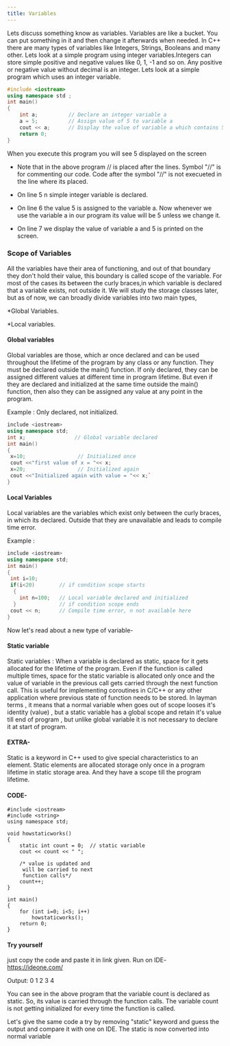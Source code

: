 ```yaml
---
title: Variables
---
```


Lets discuss something know as variables. Variables are like a bucket. You can put something in it and then change it 
afterwards when needed.
In C++ there are many types of variables like Integers, Strings, Booleans and many other.
Lets look at a simple program using integer variables.Integers can store simple positive and negative values like 0, 1, -1 
and so on. Any positive or negative value without decimal is an integer. Lets look at a simple program which uses an integer 
variable.

```cpp
#include <iostream>
using namespace std ;
int main()
{
    int a;          // Declare an integer variable a
    a = 5;          // Assign value of 5 to variable a
    cout << a;      // Display the value of variable a which contains 5
    return 0;
}
```

When you execute this program you will see 5 displayed on the screen

* Note that in the above program // is placed after the lines. Symbol "//" is for commenting our code. Code after the symbol
  "//" is not execueted in the line where its placed.

* On line 5 n simple integer variable is declared.
* On line 6 the value 5 is assigned to the variable a. Now whenever we use the variable a in our program its value will be 5
  unless we change it.
* On line 7 we display the value of variable a and 5 is printed on the screen.
### Scope of Variables
All the variables have their area of functioning, and out of that boundary they don't hold their value, this boundary is called scope of the variable. For most of the cases its between the curly braces,in which variable is declared that a variable exists, not outside it. We will study the storage classes later, but as of now, we can broadly divide variables into two main types,

*Global Variables.

*Local variables.

#### Global variables

Global variables are those, which ar once declared and can be used throughout the lifetime of the program by any class or any function. They must be declared outside the main() function. If only declared, they can be assigned different values at different time in program lifetime. But even if they are declared and initialized at the same time outside the main() function, then also they can be assigned any value at any point in the program.

Example : Only declared, not initialized.

```cpp
include <iostream>
using namespace std;
int x;                // Global variable declared
int main()
{
 x=10;                 // Initialized once
 cout <<"first value of x = "<< x;
 x=20;                 // Initialized again
 cout <<"Initialized again with value = "<< x;`
}
```

#### Local Variables
Local variables are the variables which exist only between the curly braces, in which its declared. Outside that they are unavailable and leads to compile time error.

Example :

```cpp
include <iostream>
using namespace std;
int main()
{
 int i=10;
 if(i<20)        // if condition scope starts
  {
    int n=100;   // Local variable declared and initialized
  }              // if condition scope ends
 cout << n;      // Compile time error, n not available here
}
```

Now let's read about a new type of variable-
#### Static variable

Static variables : When a variable is declared as static, space for it gets allocated for the lifetime of the program. Even if the function is called multiple times, space for the static variable is allocated only once and the value of variable in the previous call gets carried through the next function call. This is useful for implementing coroutines in C/C++ or any other application where previous state of function needs to be stored.
In layman terms , it means that a normal variable when goes out of scope looses it's identity (value) , but a static variable has a global scope and retain it's value till end of program , but unlike global variable it is not necessary to declare it at start of program.

#### EXTRA-
Static is a keyword in C++ used to give special characteristics to an element. Static elements are allocated storage only once in a program lifetime in static storage area. And they have a scope till the program lifetime.


#### CODE-

```
#include <iostream>
#include <string>
using namespace std;
 
void howstaticworks()
{
    static int count = 0;  // static variable
    cout << count << " ";
     
    /* value is updated and
     will be carried to next
     function calls*/
    count++;
}
 
int main()
{
    for (int i=0; i<5; i++)    
        howstaticworks();
    return 0;
}
```
#### Try yourself
just copy the code and paste it in link given.
Run on IDE- https://ideone.com/


Output:
0 1 2 3 4 

You can see in the above program that the variable count is declared as static. So, its value is carried through the function calls. The variable count is not getting initialized for every time the function is called.

Let's give the same code a try by removing "static" keyword and guess the output and compare it with one on IDE.
The static is now converted into normal variable


